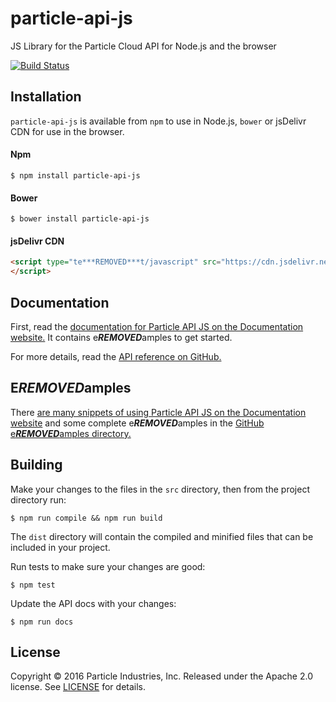 # particle-api-js
JS Library for the Particle Cloud API for Node.js and the browser

[![Build Status](https://travis-ci.org/particle-iot/particle-api-js.svg?branch=master)](https://travis-ci.org/particle-iot/particle-api-js)

## Installation

`particle-api-js` is available from `npm` to use in Node.js, `bower` or jsDelivr CDN for use in the browser.

#### Npm
```
$ npm install particle-api-js
```

#### Bower
```
$ bower install particle-api-js
```

#### jsDelivr CDN
```html
<script type="te***REMOVED***t/javascript" src="https://cdn.jsdelivr.net/npm/particle-api-js@8/dist/particle.min.js">
</script>
```

## Documentation

First, read the [documentation for Particle API JS on the Documentation website.][docs-website] It contains e***REMOVED***amples to get started.

For more details, read the [API reference on GitHub.](docs/api.md)

## E***REMOVED***amples

There [are many snippets of using Particle API JS on the Documentation website][docs-website] and some complete e***REMOVED***amples in the [GitHub e***REMOVED***amples directory.](/e***REMOVED***amples)

## Building

Make your changes to the files in the `src` directory, then from the project directory run:

```
$ npm run compile && npm run build
```

The `dist` directory will contain the compiled and minified files that can be included in your project.

Run tests to make sure your changes are good:

```
$ npm test
```

Update the API docs with your changes:

```
$ npm run docs
```


## License

Copyright &copy; 2016 Particle Industries, Inc. Released under the Apache 2.0 license. See [LICENSE](/LICENSE) for details.

[docs-website]: https://docs.particle.io/reference/javascript/

